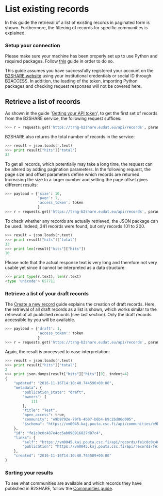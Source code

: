 # List existing records
In this guide the retrieval of a list of existing records in paginated form is shown. Furthermore, the filtering of records for specific communities is explained.

### Setup your connection
Please make sure your machine has been properly set up to use Python and required packages. Follow [this](A_Setup_and_install.md) guide in order to do so.

This guide assumes you have successfully registered your account on the [B2SHARE website](https://trng-b2share.eudat.eu) using your institutional credentials or social ID through B2ACCESS. In addition, the loading of the token, importing Python packages and checking request responses will not be covered here.

## Retrieve a list of records
As shown in the guide '[Getting your API token](00_Getting_your_API_token.md)', to get the first set of records from the B2SHARE service, the following request suffices:

```python
>>> r = requests.get('https://trng-b2share.eudat.eu/api/records', params={'access_token': token}, verify=False)
```

B2SHARE also returns the total number of records in the service:

```python
>>> result = json.loads(r.text)
>>> print result["hits"]["total"]
33
```

To get all records, which potentially may take a long time, the request can be altered by adding pagination parameters. In the following request, the page size and offset parameters define which records are returned. Increasing the size to a larger number and setting the page offset gives different results:

```python
>>> payload = {'size': 10,
               'page': 1,
               'access_token': token
               }
>>> r = requests.get('https://trng-b2share.eudat.eu/api/records', params=payload, verify=False)
```

To check whether any records are actually retrieved, the JSON package can be used. Indeed, 341 records were found, but only records 101 to 200.

```python
>>> result = json.loads(r.text)
>>> print result["hits"]["total"]
33
>>> print len(result["hits"]["hits"])
10
```

Please note that the actual response text is very long and therefore not very usable yet since it cannot be interpreted as a data structure:

```python
>>> print type(r.text), len(r.text)
<type 'unicode'> 657711
```

### Retrieve a list of your draft records
The [Create a new record](05_Create_new_record.md) guide explains the creation of draft records. Here, the retrieval of all draft records as a list is shown, which works similar to the retrieval of all published records (see last section). Only the draft records accessible by you will be available.

```python
>>> payload = {'draft': 1,
               'access_token': token
               }
>>> r = requests.get('https://trng-b2share.eudat.eu/api/records', params=payload, verify=False)
```

Again, the result is processed to ease interpretation:
```python
>>> result = json.loads(r.text)
>>> print result["hits"]["total"]
2
>>> print json.dumps(result["hits"]["hits"][0], indent=4)
{
    "updated": "2016-11-16T14:10:40.744596+00:00",
    "metadata": {
        "publication_state": "draft",
        "owners": [
            111
        ],
        "title": "Test",
        "open_access": true,
        "community": "e9b9792e-79fb-4b07-b6b4-b9c2bd06d095",
        "$schema": "https://vm0045.kaj.pouta.csc.fi/api/communities/e9b9792e-79fb-4b07-b6b4-b9c2bd06d095/schemas/0#/draft_json_schema"
    },
    "id": "fe1c0c0c487e4cc5ab098916827d87c4",
    "links": {
        "self": "https://vm0045.kaj.pouta.csc.fi/api/records/fe1c0c0c487e4cc5ab098916827d87c4/draft",
        "publication": "https://vm0045.kaj.pouta.csc.fi/api/records/fe1c0c0c487e4cc5ab098916827d87c4"
    },
    "created": "2016-11-16T14:10:40.744589+00:00"
}
```

### Sorting your results

To see what communities are available and which records they have published in B2SHARE, follow the [Communities guide](03_Communities.md).